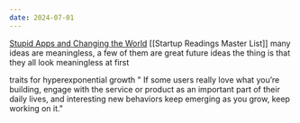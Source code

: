 ```yaml
---
date: 2024-07-01
---
```

[Stupid Apps and Changing the World](http://blog.samaltman.com/stupid-apps-and-changing-the-world)
[[Startup Readings Master List]]
many ideas are meaningless, a few of them are great future ideas
the thing is that they all look meaningless at first

traits for hyperexponential growth
	" If some users really love what you’re building, engage with the service or product as an important part of their daily lives, and interesting new behaviors keep emerging as you grow, keep working on it."